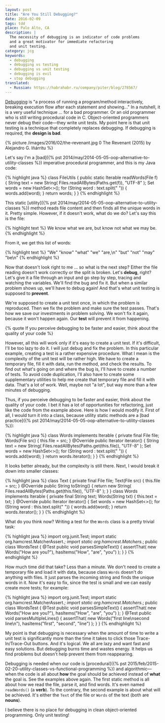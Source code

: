 ```yaml
---
layout: post
title: "Are You Still Debugging?"
date: 2016-02-09
tags: tdd
place: Palo Alto, CA
description: |
  The necessity of debugging is an indicator of code problems
  and a great motivator for immediate refactoring
  and unit testing.
category: jcg
keywords:
  - debugging
  - debugging vs testing
  - debugging vs unit testing
  - debugging is evil
  - stop debugging
translated:
  - Russian: https://habrahabr.ru/company/piter/blog/278567/
---
```


[Debugging](https://en.wikipedia.org/wiki/Debugging)
is "a process of running a program/method interactively,
breaking execution flow after each statement and showing..." In a nutshell, it is
a very useful technique ... for a bad programmer. Or an old programmer
who is still writing procedural code in C. Object-oriented programmers
never debug their code&mdash;they write unit tests. My point here
is that unit testing is a technique that completely replaces debugging.
If debugging is required, the **design is bad**.

<!--more-->

{% picture /images/2016/02/the-revenant.jpg 0 The Revenant (2015) by Alejandro G. Iñárritu %}

Let's say I'm a [bad]({% pst 2014/may/2014-05-05-oop-alternative-to-utility-classes %})
imperative procedural programmer, and this is my Java code:

{% highlight java %}
class FileUtils {
  public static Iterable<String> readWords(File f) {
    String text = new String(
      Files.readAllBytes(Paths.get(f)),
      "UTF-8"
    );
    Set<String> words = new HashSet<>();
    for (String word : text.split(" ")) {
      words.add(word);
    }
    return words;
  }
}
{% endhighlight %}

This static [utility]({% pst 2014/may/2014-05-05-oop-alternative-to-utility-classes %})
method reads file content and then
finds all the unique words in it. Pretty simple. However, if
it doesn't work, what do we do? Let's say this is the file:

{% highlight text %}
We know what we are,
but know not what we may be.
{% endhighlight %}

From it, we get this list of words:

{% highlight text %}
"We"
"know"
"what"
"we"
"are,\n"
"but"
"not"
"may"
"be\n"
{% endhighlight %}

Now that doesn't look right to me ... so what is the next step? Either the file
reading doesn't work correctly or the split is broken. Let's **debug**, right?
Let's give it a file through an input and go step by step, tracing and watching
the variables. We'll find the bug and fix it. But when a similar
problem shows up, we'll have to debug again! And that's what unit testing
is supposed to **prevent**.

We're supposed to create a unit test once, in which the problem is reproduced.
Then we fix the problem and make sure the test passes. That's how we save
our investments in problem solving. We won't fix it again, because it won't
happen again. Our **test** will prevent it from happening.

{% quote If you perceive debugging to be faster and easier, think about the quality of your code %}

However, all this will work only if it's easy to create a unit test. If it's
difficult, I'll be too lazy to do it. I will just debug and fix the problem.
In this particular example, creating a test is a rather expensive procedure.
What I mean is the complexity of the unit test will be rather high. We have to
create a temporary file, fill it with data, run the method, and check the results.
To find out what's going on and where the bug is, I'll have to create a number
of tests. To avoid code duplication, I'll also have to create some supplementary
utilities to help me create that temporary file and fill it with data.
That's a lot of work. Well, maybe not "a lot", but way more than a few minutes
of debugging.

Thus, if you perceive debugging to be faster and easier, think about the quality
of your code. I bet it has a lot of opportunities for refactoring, just like
the code from the example above. Here is how I would modify it. First of all,
I would turn it into a class, because utility static methods are a
[bad practice]({% pst 2014/may/2014-05-05-oop-alternative-to-utility-classes %}):

{% highlight java %}
class Words implements Iterable<String> {
  private final File file;
  Words(File src) {
    this.file = src;
  }
  @Override
  public Iterator<String> iterator() {
    String text = new String(
      Files.readAllBytes(Paths.get(this.file)),
      "UTF-8"
    );
    Set<String> words = new HashSet<>();
    for (String word : text.split(" ")) {
      words.add(word);
    }
    return words.iterator();
  }
}
{% endhighlight %}

It looks better already, but the complexity is still there. Next, I would
break it down into smaller classes:

{% highlight java %}
class Text {
  private final File file;
  Text(File src) {
    this.file = src;
  }
  @Override
  public String toString() {
    return new String(
      Files.readAllBytes(Paths.get(this.file)),
      "UTF-8"
    );
  }
}
class Words implements Iterable<String> {
  private final String text;
  Words(String txt) {
    this.text = txt;
  }
  @Override
  public Iterator<String> iterator() {
    Set<String> words = new HashSet<>();
    for (String word : this.text.split(" ")) {
      words.add(word);
    }
    return words.iterator();
  }
}
{% endhighlight %}

What do you think now? Writing a test for the `Words` class is a pretty
trivial task:

{% highlight java %}
import org.junit.Test;
import static org.hamcrest.MatcherAssert.*;
import static org.hamcrest.Matchers.*;
public class WordsTest {
  @Test
  public void parsesSimpleText() {
    assertThat(
      new Words("How are you?"),
      hasItems("How", "are", "you")
    );
  }
}
{% endhighlight %}

How much time did that take? Less than a minute. We don't need to create
a temporary file and load it with data, because class `Words` doesn't do
anything with files. It just parses the incoming string and finds the unique
words in it. Now it's easy to fix, since the test is small and we can
easily create more tests; for example:

{% highlight java %}
import org.junit.Test;
import static org.hamcrest.MatcherAssert.*;
import static org.hamcrest.Matchers.*;
public class WordsTest {
  @Test
  public void parsesSimpleText() {
    assertThat(
      new Words("How are you?"),
      hasItems("How", "are", "you")
    );
  }
  @Test
  public void parsesMultipleLines() {
    assertThat(
      new Words("first line\nsecond line\n"),
      hasItems("first", "second", "line")
    );
  }
}
{% endhighlight %}

My point is that debugging is necessary when the amount of time
to write a unit test is significantly more than the time it takes to click
those Trace-In/Trace-Out buttons. And it's logical. We all are lazy and
want fast and easy solutions. But debugging burns time and wastes
energy. It helps us find problems but doesn't help prevent
them from reappearing.

Debugging is needed when our code is
[procedural]({% pst 2015/feb/2015-02-20-utility-classes-vs-functional-programming %})
and algorithmic&mdash;when the code is all
about **how** the goal should be achieved instead of **what** the goal is.
See the examples above again. The first static method is all about
how we read the file, parse it, and find words. It's even named `readWords()` (a **verb**).
To the contrary, the second example is about what will be achieved. It's either
the `Text` of the file or `Words` of the text (both are **nouns**).

I believe there is no place for debugging in clean object-oriented
programming. Only unit testing!

